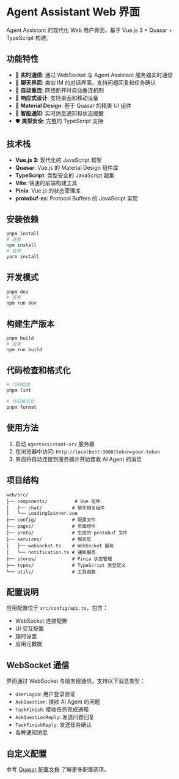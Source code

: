 # Agent Assistant Web 界面

Agent Assistant 的现代化 Web 用户界面，基于 Vue.js 3 + Quasar + TypeScript 构建。

## 功能特性

- 🚀 **实时通信**: 通过 WebSocket 与 Agent Assistant 服务器实时通信
- 💬 **聊天界面**: 类似 IM 的对话界面，支持问题回复和任务确认
- 🔄 **自动重连**: 网络断开时自动重连机制
- 📱 **响应式设计**: 支持桌面和移动设备
- 🎨 **Material Design**: 基于 Quasar 的精美 UI 组件
- 🔔 **智能通知**: 实时消息通知和状态提醒
- 🛡️ **类型安全**: 完整的 TypeScript 支持

## 技术栈

- **Vue.js 3**: 现代化的 JavaScript 框架
- **Quasar**: Vue.js 的 Material Design 组件库
- **TypeScript**: 类型安全的 JavaScript 超集
- **Vite**: 快速的前端构建工具
- **Pinia**: Vue.js 的状态管理库
- **protobuf-es**: Protocol Buffers 的 JavaScript 实现

## 安装依赖

```bash
pnpm install
# 或者
npm install
# 或者
yarn install
```

## 开发模式

```bash
pnpm dev
# 或者
npm run dev
```

## 构建生产版本

```bash
pnpm build
# 或者
npm run build
```

## 代码检查和格式化

```bash
# 代码检查
pnpm lint

# 代码格式化
pnpm format
```

## 使用方法

1. 启动 `agentassistant-srv` 服务器
2. 在浏览器中访问: `http://localhost:9000?token=your-token`
3. 界面将自动连接到服务器并开始接收 AI Agent 的消息

## 项目结构

```text
web/src/
├── components/          # Vue 组件
│   ├── chat/           # 聊天相关组件
│   └── LoadingSpinner.vue
├── config/             # 配置文件
├── pages/              # 页面组件
├── proto/              # 生成的 protobuf 文件
├── services/           # 服务层
│   ├── websocket.ts    # WebSocket 服务
│   └── notification.ts # 通知服务
├── stores/             # Pinia 状态管理
├── types/              # TypeScript 类型定义
└── utils/              # 工具函数
```

## 配置说明

应用配置位于 `src/config/app.ts`，包含：

- WebSocket 连接配置
- UI 交互配置
- 超时设置
- 应用元数据

## WebSocket 通信

界面通过 WebSocket 与服务器通信，支持以下消息类型：

- `UserLogin`: 用户登录验证
- `AskQuestion`: 接收 AI Agent 的问题
- `TaskFinish`: 接收任务完成通知
- `AskQuestionReply`: 发送问题回复
- `TaskFinishReply`: 发送任务确认
- 各种通知消息

## 自定义配置

参考 [Quasar 配置文档](https://v2.quasar.dev/quasar-cli-vite/quasar-config-file) 了解更多配置选项。
